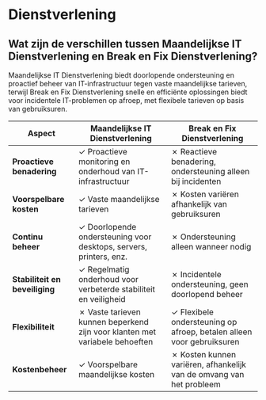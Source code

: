 # Dienstverlening

## Wat zijn de verschillen tussen Maandelijkse IT Dienstverlening en Break en Fix Dienstverlening?
Maandelijkse IT Dienstverlening biedt doorlopende ondersteuning en proactief beheer van IT-infrastructuur tegen vaste maandelijkse tarieven, terwijl Break en Fix Dienstverlening snelle en efficiënte oplossingen biedt voor incidentele IT-problemen op afroep, met flexibele tarieven op basis van gebruiksuren.

| Aspect                     | **Maandelijkse IT Dienstverlening**   | **Break en Fix Dienstverlening** |
|----------------------------|---------------------------------------|----------------------------------|
| **Proactieve benadering** | ✓ Proactieve monitoring en onderhoud van IT-infrastructuur | ✗ Reactieve benadering, ondersteuning alleen bij incidenten |
| **Voorspelbare kosten**    | ✓ Vaste maandelijkse tarieven        | ✗ Kosten variëren afhankelijk van gebruiksuren |
| **Continu beheer**         | ✓ Doorlopende ondersteuning voor desktops, servers, printers, enz. | ✗ Ondersteuning alleen wanneer nodig |
| **Stabiliteit en beveiliging** | ✓ Regelmatig onderhoud voor verbeterde stabiliteit en veiligheid | ✗ Incidentele ondersteuning, geen doorlopend beheer |
| **Flexibiliteit**          | ✗ Vaste tarieven kunnen beperkend zijn voor klanten met variabele behoeften | ✓ Flexibele ondersteuning op afroep, betalen alleen voor gebruiksuren |
| **Kostenbeheer**           | ✓ Voorspelbare maandelijkse kosten | ✗ Kosten kunnen variëren, afhankelijk van de omvang van het probleem |
